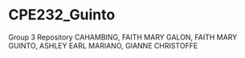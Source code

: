 # CPE232_Guinto
Group 3 Repository 
CAHAMBING, FAITH MARY
GALON, FAITH MARY
GUINTO, ASHLEY EARL
MARIANO, GIANNE CHRISTOFFE
